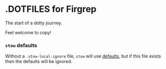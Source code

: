 # .DOTFILES for Firgrep

The start of a dotty journey.

Feel welcome to copy!

### `stow` defaults

Without a `.stow-local-ignore` file, `stow` will use [defaults](https://www.gnu.org/software/stow/manual/stow.html#Ignore-Lists), but if this file exists then the defaults will be ignored.
